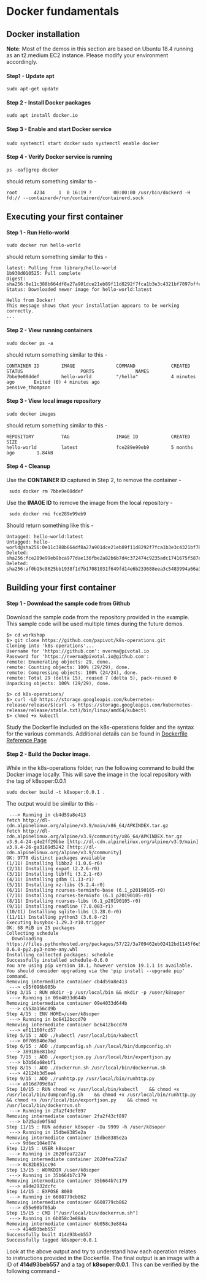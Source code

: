 # Docker fundamentals

## Docker installation

**Note**: Most of the demos in this section are based on Ubuntu 18.4 running as an t2.medium EC2 instance. Please modify your environment accordingly.

#### Step1 - Update apt
`sudo apt-get update`

#### Step 2 - Install Docker packages
`sudo apt install docker.io`

#### Step 3 - Enable and start Docker service
`sudo systemctl start docker`
`sudo systemctl enable docker`

#### Step 4 - Verify Docker service is running
`ps -eaf|grep docker`

should return something similar to - 
```
root      4234     1  0 16:19 ?        00:00:00 /usr/bin/dockerd -H fd:// --containerd=/run/containerd/containerd.sock
```

## Executing your first container

#### Step 1 - Run Hello-world
`sudo docker run hello-world`

should return something similar to this - 
```Unable to find image 'hello-world:latest' locally
latest: Pulling from library/hello-world
1b930d010525: Pull complete
Digest: sha256:0e11c388b664df8a27a901dce21eb89f11d8292f7fca1b3e3c4321bf7897bffe
Status: Downloaded newer image for hello-world:latest

Hello from Docker!
This message shows that your installation appears to be working correctly.
... 
```
#### Step 2 - View running containers
`sudo docker ps -a`

should return something similar to this - 
```
CONTAINER ID        IMAGE               COMMAND             CREATED             STATUS                     PORTS               NAMES
7bbe9e08ddef        hello-world         "/hello"            4 minutes ago       Exited (0) 4 minutes ago                       pensive_thompson
```

#### Step 3 - View local image repository 
`sudo docker images `

should return something similar to this - 
```
REPOSITORY          TAG                 IMAGE ID            CREATED             SIZE
hello-world         latest              fce289e99eb9        5 months ago        1.84kB
```

#### Step 4 - Cleanup

Use the **CONTAINER ID** captured in Step 2, to remove the container - 

` 
sudo docker rm 7bbe9e08ddef
`

Use the **IMAGE ID** to remove the image from the local repository - 

` 
sudo docker rmi fce289e99eb9
`

Should return something like this -
```
Untagged: hello-world:latest
Untagged: hello-world@sha256:0e11c388b664df8a27a901dce21eb89f11d8292f7fca1b3e3c4321bf7897bffe
Deleted: sha256:fce289e99eb9bca977dae136fbe2a82b6b7d4c372474c9235adc1741675f587e
Deleted: sha256:af0b15c8625bb1938f1d7b17081031f649fd14e6b233688eea3c5483994a66a3
```

## Building your first container 

#### Step 1 - Download the sample code from Github 

Download the sample code from the repository provided in the example. This sample code will be used multiple times during the future demos. 

```shell
$> cd workshop
$> git clone https://github.com/papivot/k8s-operations.git
Cloning into 'k8s-operations'...
Username for 'https://github.com': nverma@pivotal.io
Password for 'https://nverma@pivotal.io@github.com':
remote: Enumerating objects: 29, done.
remote: Counting objects: 100% (29/29), done.
remote: Compressing objects: 100% (24/24), done.
remote: Total 29 (delta 15), reused 7 (delta 5), pack-reused 0
Unpacking objects: 100% (29/29), done.
```
```shell
$> cd k8s-operations/
$> curl -LO https://storage.googleapis.com/kubernetes-release/release/$(curl -s https://storage.googleapis.com/kubernetes-release/release/stable.txt)/bin/linux/amd64/kubectl
$> chmod +x kubectl
```

Study the Dockerfile included on the k8s-operations folder and the syntax for the various commands. Additional details can be found in [Dockerfile Reference Page](https://docs.docker.com/engine/reference/builder/)

#### Step 2 - Build the Docker image. 

While in the k8s-operations folder, run the following command to build the Docker image locally. This will save the image in the local repository with the tag of k8soper:0.0.1

`sudo docker build -t k8soper:0.0.1 .`

The output would be similar to this - 

```
 ---> Running in cb4d59a8e413
fetch http://dl-cdn.alpinelinux.org/alpine/v3.9/main/x86_64/APKINDEX.tar.gz
fetch http://dl-cdn.alpinelinux.org/alpine/v3.9/community/x86_64/APKINDEX.tar.gz
v3.9.4-24-g4e2ff29bbe [http://dl-cdn.alpinelinux.org/alpine/v3.9/main]
v3.9.4-26-ga3169d5242 [http://dl-cdn.alpinelinux.org/alpine/v3.9/community]
OK: 9770 distinct packages available
(1/11) Installing libbz2 (1.0.6-r6)
(2/11) Installing expat (2.2.6-r0)
(3/11) Installing libffi (3.2.1-r6)
(4/11) Installing gdbm (1.13-r1)
(5/11) Installing xz-libs (5.2.4-r0)
(6/11) Installing ncurses-terminfo-base (6.1_p20190105-r0)
(7/11) Installing ncurses-terminfo (6.1_p20190105-r0)
(8/11) Installing ncurses-libs (6.1_p20190105-r0)
(9/11) Installing readline (7.0.003-r1)
(10/11) Installing sqlite-libs (3.28.0-r0)
(11/11) Installing python3 (3.6.8-r2)
Executing busybox-1.29.3-r10.trigger
OK: 68 MiB in 25 packages
Collecting schedule
  Downloading https://files.pythonhosted.org/packages/57/22/3a709462eb02412bd1145f6e53604f36bba191e3e4e397bea4a718fec38c/schedule-0.6.0-py2.py3-none-any.whl
Installing collected packages: schedule
Successfully installed schedule-0.6.0
You are using pip version 18.1, however version 19.1.1 is available.
You should consider upgrading via the 'pip install --upgrade pip' command.
Removing intermediate container cb4d59a8e413
 ---> c95f096b985b
Step 3/15 : RUN mkdir -p /usr/local/bin && mkdir -p /user/k8soper
 ---> Running in 09e4033d644b
Removing intermediate container 09e4033d644b
 ---> c553a156cd9b
Step 4/15 : ENV HOME=/user/k8soper
 ---> Running in bc6412bccd70
Removing intermediate container bc6412bccd70
 ---> ef11160fcd57
Step 5/15 : ADD ./kubectl /usr/local/bin/kubectl
 ---> 0f709840e7bd
Step 6/15 : ADD ./dumpconfig.sh /usr/local/bin/dumpconfig.sh
 ---> 389186e81be2
Step 7/15 : ADD ./exportjson.py /usr/local/bin/exportjson.py
 ---> b3b56a68ebf1
Step 8/15 : ADD ./dockerrun.sh /usr/local/bin/dockerrun.sh
 ---> 42124b3d5ee4
Step 9/15 : ADD ./runhttp.py /usr/local/bin/runhttp.py
 ---> a916d709d0a7
Step 10/15 : RUN chmod +x /usr/local/bin/kubectl 	&& chmod +x /usr/local/bin/dumpconfig.sh 	&& chmod +x /usr/local/bin/runhttp.py 	&& chmod +x /usr/local/bin/exportjson.py 	&& chmod +x /usr/local/bin/dockerrun.sh
 ---> Running in 2fa2f43cf897
Removing intermediate container 2fa2f43cf897
 ---> b725ade0f54d
Step 11/15 : RUN adduser k8soper -Du 9999 -h /user/k8soper
 ---> Running in 15dbe8385e2a
Removing intermediate container 15dbe8385e2a
 ---> 9d6ec104e074
Step 12/15 : USER k8soper
 ---> Running in 2620fea722a7
Removing intermediate container 2620fea722a7
 ---> 0c82b851cc94
Step 13/15 : WORKDIR /user/k8soper
 ---> Running in 35b664b7c179
Removing intermediate container 35b664b7c179
 ---> a9de2932dcfc
Step 14/15 : EXPOSE 8080
 ---> Running in 6608779cb862
Removing intermediate container 6608779cb862
 ---> d55e90bf05ab
Step 15/15 : CMD ["/usr/local/bin/dockerrun.sh"]
 ---> Running in 6b058c3e884a
Removing intermediate container 6b058c3e884a
 ---> 414d93beb557
Successfully built 414d93beb557
Successfully tagged k8soper:0.0.1
```
Look at the above output and try to understand how each operation relates to instructions provided in the Dockerfile. The final output is an image with a ID of **414d93beb557** and a tag of **k8soper:0.0.1**. This can be verified by the following command - 


<!--stackedit_data:
eyJoaXN0b3J5IjpbLTEwNjI4MTkwOTIsLTIwNjY3Mjk3OCwxMj
E5OTc2NDg3LDg3MzczNzg0MiwtOTMzODQxMjkwLC0xMDAxMzMz
MDAzLDg1MTMxMzkwMSwxMDY5NzA3MjMxLDM3NDI1NjE4NywtMT
gyOTY2MjQ1N119
-->